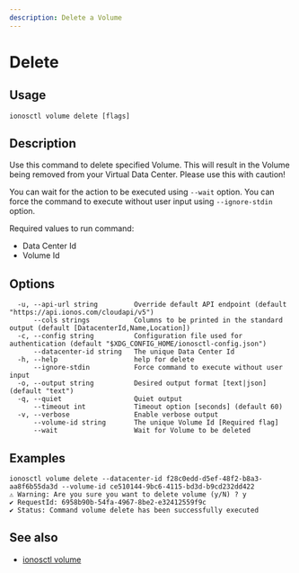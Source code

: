 ```yaml
---
description: Delete a Volume
---
```


# Delete

## Usage

```text
ionosctl volume delete [flags]
```

## Description

Use this command to delete specified Volume. This will result in the Volume being removed from your Virtual Data Center. Please use this with caution!

You can wait for the action to be executed using `--wait` option.
You can force the command to execute without user input using `--ignore-stdin` option.

Required values to run command:
- Data Center Id
- Volume Id

## Options

```text
  -u, --api-url string         Override default API endpoint (default "https://api.ionos.com/cloudapi/v5")
      --cols strings           Columns to be printed in the standard output (default [DatacenterId,Name,Location])
  -c, --config string          Configuration file used for authentication (default "$XDG_CONFIG_HOME/ionosctl-config.json")
      --datacenter-id string   The unique Data Center Id
  -h, --help                   help for delete
      --ignore-stdin           Force command to execute without user input
  -o, --output string          Desired output format [text|json] (default "text")
  -q, --quiet                  Quiet output
      --timeout int            Timeout option [seconds] (default 60)
  -v, --verbose                Enable verbose output
      --volume-id string       The unique Volume Id [Required flag]
      --wait                   Wait for Volume to be deleted
```

## Examples

```text
ionosctl volume delete --datacenter-id f28c0edd-d5ef-48f2-b8a3-aa8f6b55da3d --volume-id ce510144-9bc6-4115-bd3d-b9cd232dd422 
⚠ Warning: Are you sure you want to delete volume (y/N) ? y
✔ RequestId: 6958b90b-54fa-4967-8be2-e32412559f9c
✔ Status: Command volume delete has been successfully executed
```

## See also

* [ionosctl volume](./)

